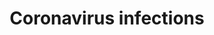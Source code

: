 ---
title: Coronavirus infections
longTitle: 'Coronavirus infections'
tags:
- gccommon
french:
- "[[Infections a coronavirus]]"
---